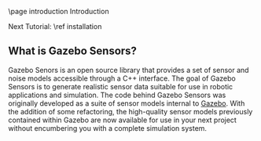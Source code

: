 \page introduction Introduction

Next Tutorial: \ref installation

## What is Gazebo Sensors?

Gazebo Senors is an open source library that provides a set of sensor and
noise models accessible through a C++ interface. The goal of Gazebo
Sensors is to generate realistic sensor data suitable for use in robotic
applications and simulation. The code behind Gazebo Sensors was originally
developed as a suite of sensor models internal to
[Gazebo](http://gazebosim.org). With the addition of some refactoring, the
high-quality sensor models previously contained within Gazebo are now
available for use in your next project without encumbering you with
a complete simulation system.
